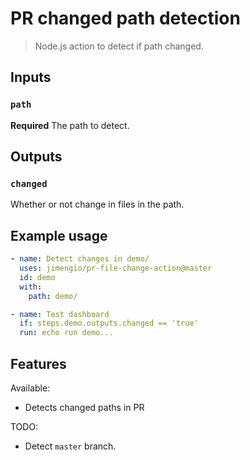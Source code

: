 # PR changed path detection

> Node.js action to detect if path changed.

## Inputs

### `path`

**Required** The path to detect.

## Outputs

### `changed`

Whether or not change in files in the path.

## Example usage

```yaml
- name: Detect changes in demo/
  uses: jimengio/pr-file-change-action@master
  id: demo
  with:
    path: demo/

- name: Test dashboard
  if: steps.demo.outputs.changed == 'true'
  run: echo run demo...
```

## Features

Available:

- Detects changed paths in PR

TODO:

- Detect `master` branch.
